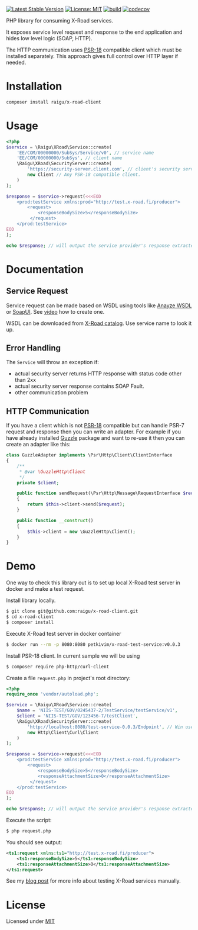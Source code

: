 [![Latest Stable Version](https://poser.pugx.org/raigu/x-road-client/v/stable)](https://packagist.org/packages/raigu/x-road-client)
[![License: MIT](https://img.shields.io/badge/License-MIT-blue.svg)](LICENSE)
[![build](https://github.com/raigu/x-road-client/workflows/build/badge.svg)](https://github.com/raigu/x-road-client/actions)
[![codecov](https://codecov.io/gh/raigu/x-road-client/branch/master/graph/badge.svg)](https://codecov.io/gh/raigu/x-road-client)


PHP library for consuming X-Road services. 

It exposes service level request and response to the end application and hides low level logic (SOAP, HTTP).

The HTTP communication uses [PSR-18](https://www.php-fig.org/psr/psr-18/) compatible client which must be installed separately.
This approach gives full control over HTTP layer if needed.


# Installation

```bash
composer install raigu/x-road-client
```

# Usage 

```php
<?php
$service = \Raigu\XRoad\Service::create(
    'EE/COM/00000000/SubSys/Service/v0', // service name
    'EE/COM/00000000/SubSys', // client name
    \Raigu\XRoad\SecurityServer::create(
        'https://security-server.client.com', // client's security server
        new Client // Any PSR-18 compatible client.    
    )
);

$response = $service->request(<<<EOD
    <prod:testService xmlns:prod="http://test.x-road.fi/producer">
        <request>
            <responseBodySize>5</responseBodySize>
         </request>
    </prod:testService>
EOD
);

echo $response; // will output the service provider's response extracted from SOAP envelope 
```


# Documentation

## Service Request

Service request can be made based on WSDL using tools like [Anayze WSDL](https://www.wsdl-analyzer.com/) or [SoapUI](https://www.soapui.org/).
See [video](https://www.youtube.com/watch?v=ziQIwlTtPLA) how to create one.

WSDL can be downloaded from [X-Road catalog](https://x-tee.ee/catalogue/EE). Use service name to look it up.

## Error Handling

The `Service` will throw an exception if:
* actual security server returns HTTP response with status code other than 2xx
* actual security server response contains SOAP Fault.
* other communication problem

## HTTP Communication

If you have a client which is not [PSR-18](https://www.php-fig.org/psr/psr-18/) compatible but can handle PSR-7 request and response then you 
can write an adapter. For example if you have already installed [Guzzle](https://github.com/guzzle/guzzle/)
package and want to re-use it then you can create an adapter like this:

```php
class GuzzleAdapter implements \Psr\Http\Client\ClientInterface
{
    /**
     * @var \GuzzleHttp\Client
     */
    private $client;

    public function sendRequest(\Psr\Http\Message\RequestInterface $request): \Psr\Http\Message\ResponseInterface
    {
        return $this->client->send($request);
    }

    public function __construct()
    {
        $this->client = new \GuzzleHttp\Client();
    }
}
```

# Demo 

One way to check this library out is to set up local X-Road test server in docker and make a test request.

Install library locally.

```bash
$ git clone git@github.com:raigu/x-road-client.git
$ cd x-road-client
$ composer install
```

Execute X-Road test server in docker container
```bash
$ docker run --rm -p 8080:8080 petkivim/x-road-test-service:v0.0.3
```

Install PSR-18 client. In current sample we will be using 
```bash
$ composer require php-http/curl-client
```

Create a file `request.php` in project's root directory:

```php
<?php
require_once 'vendor/autoload.php';

$service = \Raigu\XRoad\Service::create(
    $name = 'NIIS-TEST/GOV/0245437-2/TestService/testService/v1',
    $client = 'NIIS-TEST/GOV/123456-7/testClient',
    \Raigu\XRoad\SecurityServer::create(
        'http://localhost:8080/test-service-0.0.3/Endpoint', // Win users: use your ip. Execute "docker-machine ip"
        new Http\Client\Curl\Client
    )
);

$response = $service->request(<<<EOD
    <prod:testService xmlns:prod="http://test.x-road.fi/producer">
        <request>
            <responseBodySize>5</responseBodySize>
            <responseAttachmentSize>0</responseAttachmentSize>
         </request>
    </prod:testService>
EOD
);

echo $response; // will output the service provider's response extracted from SOAP envelope 
``` 

Execute the script:

```bash
$ php request.php
```

You should see output:

```xml
<ts1:request xmlns:ts1="http://test.x-road.fi/producer">
    <ts1:responseBodySize>5</ts1:responseBodySize>
    <ts1:responseAttachmentSize>0</ts1:responseAttachmentSize>
</ts1:request>
```

See my [blog post](https://medium.com/@raigur/how-to-make-x-road-service-requests-manually-for-debugging-purposes-9319b2d5e630) for more info about testing X-Road services manually.

# License

Licensed under [MIT](LICENSE)
